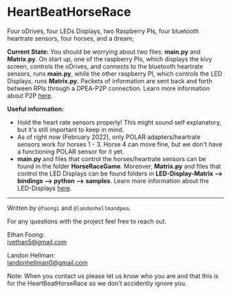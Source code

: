 # HeartBeatHorseRace
Four oDrives, four LEDs Displays, two Raspberry PIs, four bluetooth heartrate sensors, four horses, and a dream;

**Current State:** You should be worrying about two files: **main.py** and **Matrix.py**. On start up, one of the raspberry PIs, which displays the kivy screen, controls the oDrives, and connects to the bluetooth heartrate sensors, runs **main.py**, while the other raspberry PI, which controls the LED Displays, runs **Matrix.py.** Packets of information are sent back and forth between RPIs through a DPEA-P2P connection. Learn more information about P2P [here](https://github.com/dpengineering/dpea-p2p).

**Useful information:**
* Hold the heart rate sensors properly! This might sound self explanatory, but it's still important to keep in mind.
* As of right now (February 2022), only POLAR adapters/heartrate sensors work for horses 1 - 3. Horse 4 can move fine, but we don't have a functioning POLAR sensor for it yet.
* **main.py** and files that control the horses/heartrate sensors can be found in the folder **HorseRaceGame**. Moreover, **Matrix.py** and files that control the LED Displays can be found folders in **LED-Display-Matrix --> bindings --> python --> samples**. Learn more information about the LED-Displays [here](https://github.com/dpengineering/LED-Display).
------------------------
Written by `@foongi` and `@landonhellmandpea`.

For any questions with the project feel free to reach out. 

Ethan Foong:  
ivethan5@gmail.com

Landon Hellman:  
landonhellman0@gmail.com

Note: When you contact us please let us know who you are and that this is for the HeartBeatHorseRace so we don't accidently ignore you.
